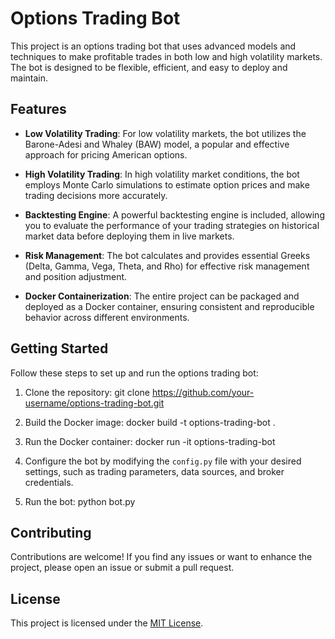 # Options Trading Bot

This project is an options trading bot that uses advanced models and techniques to make profitable trades in both low and high volatility markets. The bot is designed to be flexible, efficient, and easy to deploy and maintain.

## Features

- **Low Volatility Trading**: For low volatility markets, the bot utilizes the Barone-Adesi and Whaley (BAW) model, a popular and effective approach for pricing American options.

- **High Volatility Trading**: In high volatility market conditions, the bot employs Monte Carlo simulations to estimate option prices and make trading decisions more accurately.

- **Backtesting Engine**: A powerful backtesting engine is included, allowing you to evaluate the performance of your trading strategies on historical market data before deploying them in live markets.

- **Risk Management**: The bot calculates and provides essential Greeks (Delta, Gamma, Vega, Theta, and Rho) for effective risk management and position adjustment.

- **Docker Containerization**: The entire project can be packaged and deployed as a Docker container, ensuring consistent and reproducible behavior across different environments.

## Getting Started

Follow these steps to set up and run the options trading bot:

1. Clone the repository:
git clone https://github.com/your-username/options-trading-bot.git

2. Build the Docker image:
docker build -t options-trading-bot .

3. Run the Docker container:
docker run -it options-trading-bot

4. Configure the bot by modifying the `config.py` file with your desired settings, such as trading parameters, data sources, and broker credentials.

5. Run the bot:
python bot.py

## Contributing

Contributions are welcome! If you find any issues or want to enhance the project, please open an issue or submit a pull request.

## License

This project is licensed under the [MIT License](LICENSE).
